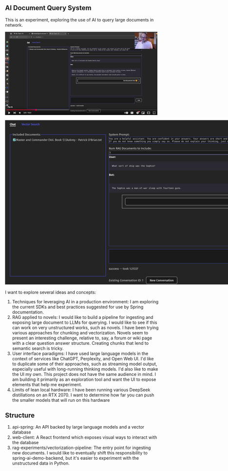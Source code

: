 AI Document Query System
---------------

This is an experiment, exploring the use of AI to query large documents in network. 

[![Demo Video](./readme-assets/vid-preview.png)](https://youtu.be/hG719ZKUw4s?si=dUuHpKjDxTUafGHy)

![App Screenshot](./readme-assets/app-screen-shot-1.png)
<style>
  img {
    max-width: 900px;
  }
</style>

I want to explore several ideas and concepts:

1. Techniques for leveraging AI in a production environment: I am exploring the current
   SDKs and best practices suggested for use by Spring documentation.
2. RAG applied to novels: I would like to build a pipeline for ingesting and exposing large document
   to LLMs for querying. I would like to see if this can work on very unstructured works, such as novels. I have been
   trying various approaches for chunking and vectorization. Novels seem to present an interesting challenge, relative
   to, say, a forum or wiki page with a clear question answer structure. Creating chunks that lend to semantic search
   is tricky.
3. User interface paradigms: I have used large language models in the context of services like ChatGPT, Perplexity,
   and Open Web UI. I'd like to duplicate some of their approaches, such as streaming model output, especially useful with
   long-running thinking models. I'd also like to make the UI my own. This project does not have the same audience in mind.
   I am building it primarily as an exploration tool and want the UI to expose elements that help me experiment.
4. Limits of lean local hardware: I have been running various DeepSeek distillations on an RTX 2070. I want
   to determine how far you can push the smaller models that will run on this hardware

## Structure

1. api-spring: An API backed by large language models and a vector database
2. web-client: A React frontend which exposes visual ways to interact with the database
3. rag-experiments/vectorization-pipeline: The entry point for ingesting new documents. I would like to eventually shift
   this responsibility to spring-ai-demo-backend, but it's easier to experiment with the unstructured data in Python.

